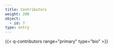 ```yaml
---
title: Contributors
weight: 200
object:
  - id: 7
type: entry
---
```

{{< q-contributors range="primary" type="bio" >}}
